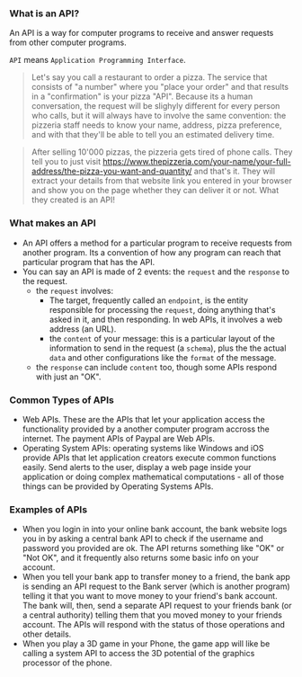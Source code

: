 ### What is an API?

An API is a way for computer programs to receive and answer requests from other computer programs.

`API` means `Application Programming Interface`. 

> Let's say you call a restaurant to order a pizza. The service that consists of "a number" where you "place your order" and that results in a "confirmation" is your pizza "API". Because its a human conversation, the request will be slighyly different for every person who calls, but it will always have to involve the same convention: the pizzeria staff needs to know your name, address, pizza preference, and with that they'll be able to tell you an estimated delivery time.

> After selling 10'000 pizzas, the pizzeria gets tired of phone calls. They tell you to just visit https://www.thepizzeria.com/your-name/your-full-address/the-pizza-you-want-and-quantity/ and that's it. They will extract your details from that website link you entered in your browser and show you on the page whether they can deliver it or not. What they created is an API!

### What makes an API

* An API offers a method for a particular program to receive requests from another program. Its a convention of how any program can reach that particular program that has the API.
* You can say an API is made of 2 events: the `request` and the `response` to the request.
    * the `request` involves:
        * The target, frequently called an `endpoint`, is the entity responsible for processing the `request`, doing anything that's asked in it, and then responding. In web APIs, it involves a web address (an URL). 
        * the `content` of your message: this is a particular layout of the information to send in the request (a `schema`), plus the the actual `data` and other configurations like the `format` of the message.
    * the `response` can include `content` too, though some APIs respond with just an "OK".

### Common Types of APIs

* Web APIs. These are the APIs that let your application access the functionality provided by a another computer program accross the internet. The payment APIs of Paypal are Web APIs.
* Operating System APIs: operating systems like Windows and iOS provide APIs that let application creators execute common functions easily. Send alerts to the user, display a web page inside your application or doing complex mathematical computations - all of those things can be provided by Operating Systems APIs.

### Examples of APIs
* When you login in into your online bank account, the bank website logs you in by asking a central bank API to check if the username and password you provided are ok. The API returns something like "OK" or "Not OK", and it frequently also returns some basic info on your account.
* When you tell your bank app to transfer money to a friend, the bank app is sending an API request to the Bank server (which is another program) telling it that you want to move money to your friend's bank account. The bank will, then, send a separate API request to your friends bank (or a central authority) telling them that you moved money to your friends account. The APIs will respond with the status of those operations and other details.
* When you play a 3D game in your Phone, the game app will like be calling a system API to access the 3D potential of the graphics processor of the phone. 
